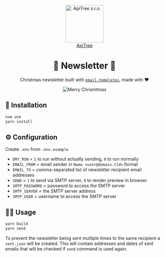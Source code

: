 <p align="center">
<a href="https://github.com/ApiTreeCZ">
<img alt="ApiTree s.r.o." src="https://www.apitree.cz/static/images/logo-header.svg" width="120" />
<br>
ApiTree
</a>
</p>
<h1 align="center">🎄 Newsletter 🎄</h1>

<p align="center">
Christmas newsletter built with <a href="https://github.com/forwardemail/email-templates"><code>email-templates</code></a>, made with ❤️
</p>

<p align="center">
<img alt="Merry Chrismtmas" src="https://64.media.tumblr.com/6f55d992b3a13b4d21bc6b3c46e34ea8/tumblr_mfnx0mH0o01qjtajso1_500.gif">
</p>

## 💾 Installation

```bash
nvm use
yarn install
```

## ⚙️ Configuration

Create `.env` from `.env.example`

- `DRY_RUN` = `1` to run without actually sending, `0` to run normally
- `EMAIL_FROM` = email sender in `Name <user@domain.tld>` format
- `EMAIL_TO` = comma-separated list of newsletter recipient email addresses
- `SEND` = `1` to send via SMTP server, `0` to render preview in browser
- `SMTP_PASSWORD` = password to access the SMTP server
- `SMTP_SERVER` = the SMTP server address
- `SMTP_USER` = username to access the SMTP server

## 👨‍💻 Usage

```bash
yarn build
yarn send
```

To prevent the newsletter being sent multiple times to the same recipient a `sent.json` will be created. This will
contain addresses and dates of sent emails that will be checked if `send` command is used again.
